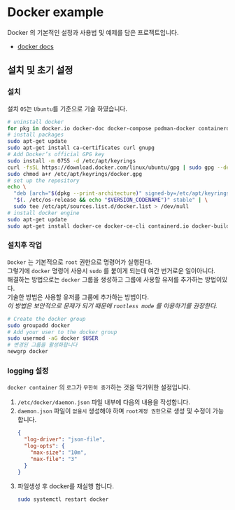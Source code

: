 # Docker example
Docker 의 기본적인 설정과 사용법 및 예제를 담은 프로젝트입니다.
- [docker docs](https://docs.docker.com/)

## 설치 및 초기 설정
### 설치
설치 `OS`는 `Ubuntu`를 기준으로 기술 하였습니다.
```bash
# uninstall docker
for pkg in docker.io docker-doc docker-compose podman-docker containerd runc; do sudo apt-get remove $pkg; done
# install packages
sudo apt-get update
sudo apt-get install ca-certificates curl gnupg
# Add Docker’s official GPG key
sudo install -m 0755 -d /etc/apt/keyrings
curl -fsSL https://download.docker.com/linux/ubuntu/gpg | sudo gpg --dearmor -o /etc/apt/keyrings/docker.gpg
sudo chmod a+r /etc/apt/keyrings/docker.gpg
# set up the repository
echo \
  "deb [arch="$(dpkg --print-architecture)" signed-by=/etc/apt/keyrings/docker.gpg] https://download.docker.com/linux/ubuntu \
  "$(. /etc/os-release && echo "$VERSION_CODENAME")" stable" | \
  sudo tee /etc/apt/sources.list.d/docker.list > /dev/null
# install docker engine
sudo apt-get update
sudo apt-get install docker-ce docker-ce-cli containerd.io docker-buildx-plugin docker-compose-plugin
```

### 설치후 작업
`Docker` 는 기본적으로 `root` 권한으로 명령어가 실행된다.  
그렇기에 `docker` 명령어 사용시 `sudo` 를 붙이게 되는데 여간 번거로운 일이아니다.  
해결하는 방법으로는 `docker` 그룹을 생성하고 그룹에 사용할 유저를 추가하는 방법이있다.  
기술한 방법은 사용할 유저를 그룹에 추가하는 방법이다.  
*이 방법은 보안적으로 문제가 되기 때문에 `rootless mode` 를 이용하기를 권장한다.*
```bash
# Create the docker group
sudo groupadd docker
# Add your user to the docker group
sudo usermod -aG docker $USER
# 변경된 그룹을 활성화합니다
newgrp docker
```

### logging 설정
`docker container` 의 `로그`가 `무한히 증가`하는 것을 막기위한 설정입니다.
1. `/etc/docker/daemon.json` 파일 내부에 다음의 내용을 작성합니다.
2. `daemon.json` 파일이 `없을시` 생성해야 하며 `root계정 권한`으로 생성 및 수정이 가능합니다.
    ```json
    {
      "log-driver": "json-file",
      "log-opts": {
        "max-size": "10m",
        "max-file": "3" 
      }
    }
    ```
3. 파일생성 후 docker를 재실행 합니다.
    ```bash
    sudo systemctl restart docker
    ```